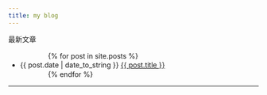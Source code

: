 ```yaml
---
title: my blog
---  
```

<p>最新文章</p>
<ul>
　　　　{% for post in site.posts %}
　　　　　　<li>{{ post.date | date_to_string }}  <a href="{{ site.baseurl }}{{ post.url }}">{{ post.title }}</a></li>
　　　　{% endfor %}
</ul>
<hr>
















